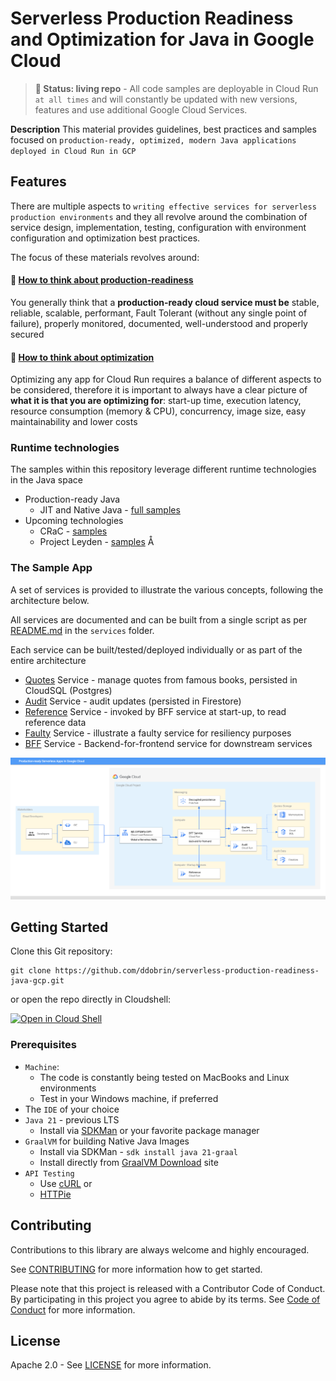 # Serverless Production Readiness and Optimization for Java in Google Cloud

> **🧪 Status: living repo** - All code samples are deployable in Cloud Run `at all times` and will constantly be updated with new versions, features and use additional Google Cloud  Services.  

**Description**
This material provides guidelines, best practices and samples focused on `production-ready, optimized, modern Java applications deployed in Cloud Run in GCP`

## Features
There are multiple aspects to `writing effective services for serverless production environments` and they all revolve around the combination of service design, implementation, testing, configuration with environment configuration and optimization best practices.

The focus of these materials revolves around: 
#### 🧪 [How to think about production-readiness](prod-readiness/README.md)
You generally think that a **production-ready cloud service must be** stable, reliable, scalable, performant, Fault Tolerant (without any single point of failure), properly monitored, documented, well-understood and properly secured

#### 🧪 [How to think about optimization](optimization/README.md)
Optimizing any app for Cloud Run requires a balance of different aspects to be considered, therefore it is important to always have a clear picture of **what it is that you are optimizing for**: start-up time, execution latency, resource consumption (memory & CPU), concurrency, image size, easy maintainability and lower costs

### Runtime technologies
The samples within this repository leverage different runtime technologies in the Java space
* Production-ready Java
  * JIT and Native Java - [full samples](services/README.md)
* Upcoming technologies
  * CRaC - [samples](runtimes/crac/README.md)
  * Project Leyden - [samples](runtimes/project-leyden/README.md)
Å
### The Sample App 
A set of services is provided to illustrate the various concepts, following the architecture below.

All services are documented and can be built from a single script as per [README.md](services/README.md) in the `services` folder.

Each service can be built/tested/deployed individually or as part of the entire architecture
* [Quotes](services/quotes/README.md) Service - manage quotes from famous books, persisted in CloudSQL (Postgres)
* [Audit](services/audit/README.md) Service - audit updates (persisted in Firestore)
* [Reference](services/reference/README.md) Service - invoked by BFF service at start-up, to read reference data
* [Faulty](services/faulty/README.md) Service - illustrate a faulty service for resiliency purposes
* [BFF](services/bff/README.md) Service - Backend-for-frontend service for downstream services

![App](images/prod-readiness1.png)

## Getting Started
Clone this Git repository:
```shell
git clone https://github.com/ddobrin/serverless-production-readiness-java-gcp.git
```
or open the repo directly in Cloudshell:

[![Open in Cloud Shell](https://gstatic.com/cloudssh/images/open-btn.svg)](https://ssh.cloud.google.com/cloudshell/editor?cloudshell_git_repo=https://github.com/ddobrin/serverless-production-readiness-java-gcp.git)

### Prerequisites
* `Machine`:
  * The code is constantly being tested on MacBooks and Linux environments
  * Test in your Windows machine, if preferred
* The `IDE` of your choice
* `Java 21` - previous LTS
  * Install via [SDKMan](https://sdkman.io/install) or your favorite package manager
* `GraalVM` for building Native Java Images
  * Install via SDKMan - `sdk install java 21-graal`
  * Install directly from [GraalVM Download](https://www.graalvm.org/downloads/) site
* `API Testing`
  * Use [cURL](https://curl.se/) or
  * [HTTPie](https://httpie.io/)
  
## Contributing

Contributions to this library are always welcome and highly encouraged.

See [CONTRIBUTING](CONTRIBUTING.md) for more information how to get started.

Please note that this project is released with a Contributor Code of Conduct. By participating in
this project you agree to abide by its terms. See [Code of Conduct](CODE_OF_CONDUCT.md) for more
information.

## License

Apache 2.0 - See [LICENSE](LICENSE) for more information.